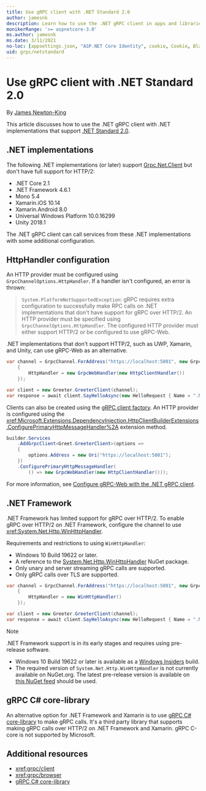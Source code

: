 ```yaml
---
title: Use gRPC client with .NET Standard 2.0
author: jamesnk
description: Learn how to use the .NET gRPC client in apps and libraries that support .NET Standard 2.0.
monikerRange: '>= aspnetcore-3.0'
ms.author: jamesnk
ms.date: 3/11/2021
no-loc: [appsettings.json, "ASP.NET Core Identity", cookie, Cookie, Blazor, "Blazor Server", "Blazor WebAssembly", "Identity", "Let's Encrypt", Razor, SignalR]
uid: grpc/netstandard
---
```

# Use gRPC client with .NET Standard 2.0

By [James Newton-King](https://twitter.com/jamesnk)

This article discusses how to use the .NET gRPC client with .NET implementations that support [.NET Standard 2.0](/dotnet/standard/net-standard).

## .NET implementations

The following .NET implementations (or later) support [Grpc.Net.Client](https://www.nuget.org/packages/Grpc.Net.Client/) but don't have full support for HTTP/2:

* .NET Core 2.1
* .NET Framework 4.6.1
* Mono 5.4
* Xamarin.iOS 10.14
* Xamarin.Android 8.0
* Universal Windows Platform 10.0.16299
* Unity 2018.1

The .NET gRPC client can call services from these .NET implementations with some additional configuration.

## HttpHandler configuration

An HTTP provider must be configured using `GrpcChannelOptions.HttpHandler`. If a handler isn't configured, an error is thrown:

> `System.PlatformNotSupportedException`: gRPC requires extra configuration to successfully make RPC calls on .NET implementations that don't have support for gRPC over HTTP/2. An HTTP provider must be specified using `GrpcChannelOptions.HttpHandler`. The configured HTTP provider must either support HTTP/2 or be configured to use gRPC-Web.

.NET implementations that don't support HTTP/2, such as UWP, Xamarin, and Unity, can use gRPC-Web as an alternative.

```csharp
var channel = GrpcChannel.ForAddress("https://localhost:5001", new GrpcChannelOptions
    {
        HttpHandler = new GrpcWebHandler(new HttpClientHandler())
    });

var client = new Greeter.GreeterClient(channel);
var response = await client.SayHelloAsync(new HelloRequest { Name = ".NET" });
```

Clients can also be created using the [gRPC client factory](xref:grpc/clientfactory). An HTTP provider is configured using the <xref:Microsoft.Extensions.DependencyInjection.HttpClientBuilderExtensions.ConfigurePrimaryHttpMessageHandler%2A> extension method.

```csharp
builder.Services
    .AddGrpcClient<Greet.GreeterClient>(options =>
    {
        options.Address = new Uri("https://localhost:5001");
    })
    .ConfigurePrimaryHttpMessageHandler(
        () => new GrpcWebHandler(new HttpClientHandler()));
```

For more information, see [Configure gRPC-Web with the .NET gRPC client](xref:grpc/browser#configure-grpc-web-with-the-net-grpc-client).

## .NET Framework

.NET Framework has limited support for gRPC over HTTP/2. To enable gRPC over HTTP/2 on .NET Framework, configure the channel to use <xref:System.Net.Http.WinHttpHandler>.

Requirements and restrictions to using `WinHttpHandler`:

* Windows 10 Build 19622 or later.
* A reference to the [System.Net.Http.WinHttpHandler](https://www.nuget.org/packages/System.Net.Http.WinHttpHandler/) NuGet package.
* Only unary and server streaming gRPC calls are supported.
* Only gRPC calls over TLS are supported.

```csharp
var channel = GrpcChannel.ForAddress("https://localhost:5001", new GrpcChannelOptions
    {
        HttpHandler = new WinHttpHandler()
    });

var client = new Greeter.GreeterClient(channel);
var response = await client.SayHelloAsync(new HelloRequest { Name = ".NET" });
```

> [!NOTE]
> .NET Framework support is in its early stages and requires using pre-release software.
> * Windows 10 Build 19622 or later is available as a [Windows Insiders](https://insider.windows.com/) build.
> * The required version of `System.Net.Http.WinHttpHandler` is not currently available on NuGet.org. The latest pre-release version is available on [this NuGet feed](https://pkgs.dev.azure.com/dnceng/public/_packaging/dotnet6/nuget/v3/index.json) should be used.

## gRPC C# core-library

An alternative option for .NET Framework and Xamarin is to use [gRPC C# core-library](https://grpc.io/docs/languages/csharp/quickstart/) to make gRPC calls. It's a third party library that supports making gRPC calls over HTTP/2 on .NET Framework and Xamarin. gRPC C-core is not supported by Microsoft.

## Additional resources

* <xref:grpc/client>
* <xref:grpc/browser>
* [gRPC C# core-library](https://grpc.io/docs/languages/csharp/quickstart/)
